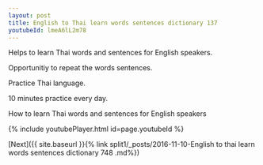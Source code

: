 ```yaml
---
layout: post
title: English to Thai learn words sentences dictionary 137 
youtubeId: lmeA6lL2m78
---
```

 
 
Helps to learn Thai words and sentences for English speakers.

Opportunitiy to repeat the words sentences. 

Practice Thai language. 
 
10 minutes practice every day. 
 
How to learn Thai words and sentences for English speakers 
 
{% include youtubePlayer.html id=page.youtubeId %}
 
 
[Next]({{ site.baseurl }}{% link  split1/_posts/2016-11-10-English to thai learn words sentences dictionary 748 .md%})
 
